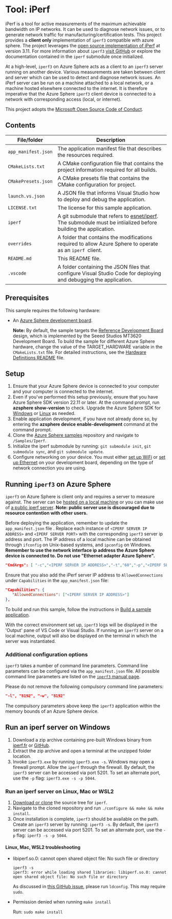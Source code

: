 # Tool: iPerf
iPerf is a tool for active measurements of the maximum achievable bandwidth on IP networks. It can be used to diagnose network issues, or to generate network traffic for manufacturing/certification tests. This project provides a __client only__ implementation of `iperf3` compatible with azure sphere. The project leverages the [open source implementation of iPerf](https://github.com/esnet/iperf) at version 3.11. For more information about `iperf3` [visit GitHub](https://github.com/esnet/iperf) or explore the documentation contained in the `iperf` submodule once initialized.

At a high-level, `iperf3` on Azure Sphere acts as a client to an `iperf3` server running on another device. Various measurements are taken between client and server which can be used to detect and diagnose network issues. An iPerf server can be run on a machine attached to a local network, or a machine hosted elsewhere connected to the internet. It is therefore imperative that the Azure Sphere `iperf3` client device is connected to a network with corresponding access (local, or internet).

This project adopts the [Microsoft Open Source Code of Conduct](https://opensource.microsoft.com/codeofconduct/).

## Contents

| File/folder         | Description |
|---------------------|-------------|
| `app_manifest.json`   | The application manifest file that describes the resources required. |
| `CMakeLists.txt`      | A CMake configuration file that contains the project information required for all builds. |
| `CMakePresets.json`   | A CMake presets file that contains the CMake configuration for project. |
| `launch.vs.json`      | A JSON file that informs Visual Studio how to deploy and debug the application. |
| `LICENSE.txt`         | The license for this sample application. |
| `iperf`               | A git submodule that refers to [esnet/iperf](https://github.com/esnet/iperf). The submodule must be intiialized before building the application. |
| `overrides`           | A folder that contains the modifications required to allow Azure Sphere to operate as an `iperf `client. |
| `README.md`           | This README file. |
| `.vscode`             | A folder containing the JSON files that configure Visual Studio Code for deploying and debugging the application. |

## Prerequisites

This sample requires the following hardware:

- An [Azure Sphere development board](https://aka.ms/azurespheredevkits).

   **Note:** By default, the sample targets the [Reference Development Board](https://learn.microsoft.com/azure-sphere/hardware/mt3620-reference-board-design) design, which is implemented by the Seeed Studios MT3620 Development Board. To build the sample for different Azure Sphere hardware, change the value of the TARGET_HARDWARE variable in the `CMakeLists.txt` file. For detailed instructions, see the [Hardware Definitions README](../../HardwareDefinitions/README.md) file.

## Setup

1. Ensure that your Azure Sphere device is connected to your computer and your computer is connected to the internet.
1. Even if you've performed this setup previously, ensure that you have Azure Sphere SDK version 22.11 or later. At the command prompt, run **azsphere show-version** to check. Upgrade the Azure Sphere SDK for [Windows](https://learn.microsoft.com/azure-sphere/install/install-sdk) or [Linux](https://learn.microsoft.com/azure-sphere/install/install-sdk-linux) as needed.
1. Enable application development, if you have not already done so, by entering the **azsphere device enable-development** command at the command prompt.
1. Clone the [Azure Sphere samples](https://github.com/Azure/azure-sphere-samples) repository and navigate to `/Samples/Iperf`.
1. Initialize the iperf submodule by running: `git submodule init`, `git submodule sync`, and `git submodule update`.
1. Configure networking on your device. You must either [set up WiFi](https://learn.microsoft.com/azure-sphere/install/configure-wifi#set-up-wi-fi-on-your-azure-sphere-device) or [set up Ethernet](https://learn.microsoft.com/azure-sphere/network/connect-ethernet) on your development board, depending on the type of network connection you are using.

## Running `iperf3` on Azure Sphere

`iperf3` on Azure Sphere is client only and requires a server to measure against. The server can be [hosted on a local machine](#run-an-iperf-server-on-windows) or you can make use of [a public iperf server](https://iperf.fr/iperf-servers.php). **Note: public server use is discouraged due to resource contention with other users.**

Before deploying the application, remember to update the `app_manifest.json` file . Replace each instance of `<IPERF SERVER IP ADDRESS>` and `<IPERF SERVER PORT>` with the corresponding `iperf3` server ip address and port. The IP address of a local machine can be obtained through `ifconfig` on Unix-based systems, and `ipconfig` on Windows. **Remember to use the network interface ip address the Azure Sphere device is connected to. Do not use "Ethernet adapter Azure Sphere".**

```json
"CmdArgs": [ "-c","<IPERF SERVER IP ADDRESS>","-t","60","-p","<IPERF SERVER PORT>","-l","8192","-w","8192"],
```

Ensure that you also add the iPerf server IP address to `AllowedConnections` under `Capabilities` in the `app_manifest.json` file:

```json
"Capabilities": {
   "AllowedConnections": ["<IPERF SERVER IP ADDRESS>"]
},
```

To build and run this sample, follow the instructions in [Build a sample application](../../BUILD_INSTRUCTIONS.md).

With the correct environment set up, `iperf3` logs will be displayed in the 'Output' pane of VS Code or Visual Studio. If running an `iperf3` server on a local machine, output will also be displayed on the terminal in which the server was instantiated.

### Additional configuration options

`iperf3` takes a number of command line parameters. Command line parameters can be configured via the `app_manifest.json` file. All possible command line parameters are listed on the [`iperf3` manual page](https://software.es.net/iperf/invoking.html#iperf3-manual-page).

Please do not remove the following compulsory command line parameters:

```json
"-l", "8192", "-w", "8192"
```
The compulsory parameters above keep the `iperf3` application within the memory bounds of an Azure Sphere device.

## Run an iperf server on Windows

1. Download a zip archive containing pre-built Windows binary from [iperf.fr](https://iperf.fr) or [GitHub](https://github.com/ar51an/iperf3-win-builds).
1. Extract the zip archive and open a terminal at the unzipped folder location.
1. Invoke `iperf3.exe` by running `iperf3.exe -s`. Windows may open a firewall prompt. Allow the `iperf` through the firewall. By default, the `iperf3` server can be accessed via port 5201. To set an alternate port, use the `-p` flag: `iperf3.exe -s -p 5044`.

### Run an iperf server on Linux, Mac or WSL2
1. [Download or clone](https://github.com/esnet/iperf) the source tree for `iperf`.
1. Navigate to the cloned repository and run `./configure && make && make install`.
1. Once installation is complete, `iperf3` should be available on the path. Create an `iperf3` server by running: `iperf3 -s`. By default, the `iperf3` server can be accessed via port 5201. To set an alternate port, use the `-p` flag: `iperf3 -s -p 5044`.

#### Linux, Mac, WSL2 troubleshooting
* libiperf.so.0: cannot open shared object file: No such file or directory

   ```
   iperf3 -s
   iperf3: error while loading shared libraries: libiperf.so.0: cannot open shared object file: No such file or directory
   ```
   As discussed in [this GitHub issue](https://github.com/esnet/iperf/issues/153), please run `ldconfig`. This may require `sudo`.

* Permission denied when running `make install`

   Run: `sudo make install`
